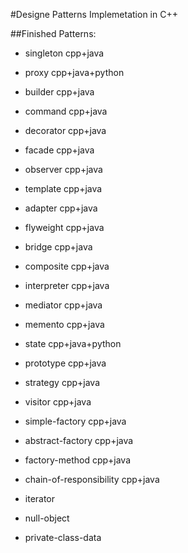 #Designe Patterns Implemetation in C++

##Finished Patterns:

* singleton	cpp+java
* proxy		cpp+java+python
* builder	cpp+java
* command	cpp+java
* decorator	cpp+java
* facade	cpp+java
* observer	cpp+java
* template	cpp+java
* adapter	cpp+java
* flyweight	cpp+java
* bridge	cpp+java
* composite	cpp+java
* interpreter	cpp+java
* mediator	cpp+java
* memento	cpp+java
* state		cpp+java+python
* prototype	cpp+java
* strategy	cpp+java
* visitor	cpp+java
* simple-factory		cpp+java
* abstract-factory		cpp+java
* factory-method		cpp+java
* chain-of-responsibility	cpp+java

* iterator
* null-object
* private-class-data
